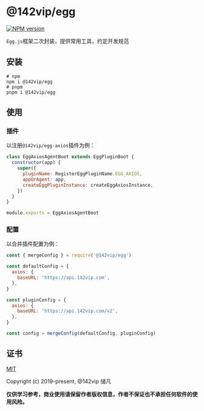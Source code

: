 # @142vip/egg

[![NPM version](https://img.shields.io/npm/v/@142vip/egg?labelColor=0b3d52&color=1da469&label=version)](https://www.npmjs.com/package/@142vip/egg)

`Egg.js`框架二次封装，提供常用工具，约定开发规范

## 安装

```shell
# npm
npm i @142vip/egg
# pnpm
pnpm i @142vip/egg
```

## 使用

### 插件

以注册`@142vip/egg-axios`插件为例：
```js
class EggAxiosAgentBoot extends EggPluginBoot {
  constructor(app) {
    super({
      pluginName: RegisterEggPluginName.EGG_AXIOS,
      appOrAgent: app,
      createEggPluginInstance: createEggAxiosInstance,
    })
  }
}

module.exports = EggAxiosAgentBoot
```

### 配置

以合并插件配置为例：
```js
const { mergeConfig } = require('@142vip/egg')

const defaultConfig = {
  axios: {
    baseURL: 'https://api.142vip.com',
  },
}

const pluginConfig = {
  axios: {
    baseURL: 'https://api.142vip.com/v2',
  },
}

const config = mergeConfig(defaultConfig, pluginConfig)
```

## 证书

[MIT](https://opensource.org/license/MIT)

Copyright (c) 2019-present, @142vip 储凡

**仅供学习参考，商业使用请保留作者版权信息，作者不保证也不承担任何软件的使用风险。**
